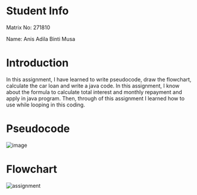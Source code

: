 # Student Info

Matrix No: 271810

Name: Anis Adila Binti Musa

# Introduction

In this assignment, I have learned to write pseudocode, draw the flowchart, calculate the car loan and write a java code. In this assignment, I know about the formula to calculate total interest and monthly repayment and apply in java program. Then, through of this assignment I learned how to use while looping in this coding.

# Pseudocode
![image](https://user-images.githubusercontent.com/55269500/68540534-b13e0700-03ce-11ea-9bd4-334bd507b3a2.png) 

# Flowchart
![assignment](https://user-images.githubusercontent.com/55269500/68540505-2c52ed80-03ce-11ea-881f-986bbf57f838.png)
